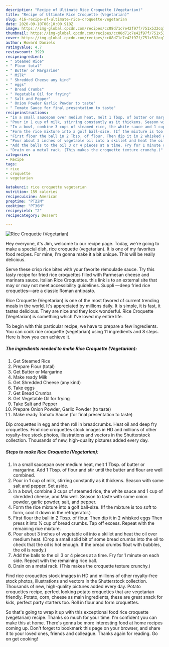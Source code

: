 ```yaml
---
description: "Recipe of Ultimate Rice Croquette (Vegetarian)"
title: "Recipe of Ultimate Rice Croquette (Vegetarian)"
slug: 416-recipe-of-ultimate-rice-croquette-vegetarian
date: 2020-09-10T06:10:00.910Z
image: https://img-global.cpcdn.com/recipes/cc08d71c7e42f97f/751x532cq70/rice-croquette-vegetarian-recipe-main-photo.jpg
thumbnail: https://img-global.cpcdn.com/recipes/cc08d71c7e42f97f/751x532cq70/rice-croquette-vegetarian-recipe-main-photo.jpg
cover: https://img-global.cpcdn.com/recipes/cc08d71c7e42f97f/751x532cq70/rice-croquette-vegetarian-recipe-main-photo.jpg
author: Howard Daniels
ratingvalue: 4.7
reviewcount: 3929
recipeingredient:
- " Steamed Rice"
- " Flour total"
- " Butter or Margarine"
- " Milk"
- " Shredded Cheese any kind"
- " eggs"
- " Bread Crumbs"
- " Vegetable Oil for frying"
- " Salt and Pepper"
- " Onion Powder Garlic Powder to taste"
- " Tomato Sauce for final presentation to taste"
recipeinstructions:
- "In a small saucepan over medium heat, melt 1 Tbsp. of butter or margarine. Add 1 Tbsp. of flour and stir until the butter and flour are well combined."
- "Pour in 1 cup of milk, stirring constantly as it thickens. Season with some salt and pepper. Set aside."
- "In a bowl, combine 3 cups of steamed rice, the white sauce and 1 cup of shredded cheese, and Mix well. Season to taste with some onion powder, garlic powder, salt, and pepper."
- "Form the rice mixture into a golf ball-size. (If the mixture is too soft to form, cool it down in the refrigerator.)"
- "First flour the ball in 2 Tbsp. of flour. Then dip it in 2 whisked eggs Then press it into ½ cup of bread crumbs. Tap off excess. Repeat with the remaining rice mixture."
- "Pour about 3 inches of vegetable oil into a skillet and heat the oil over medium heat. (Drop a small solid bit of some bread crumbs into the oil to check that the oil is hot enough. If the bread crumbs float with bubbles, the oil is ready.)"
- "Add the balls to the oil 3 or 4 pieces at a time. Fry for 1 minute on each side. Repeat with the remaining rice ball."
- "Drain on a metal rack. (This makes the croquette texture crunchy.)"
categories:
- Recipe
tags:
- rice
- croquette
- vegetarian

katakunci: rice croquette vegetarian 
nutrition: 159 calories
recipecuisine: American
preptime: "PT22M"
cooktime: "PT36M"
recipeyield: "2"
recipecategory: Dessert

---
```



![Rice Croquette (Vegetarian)](https://img-global.cpcdn.com/recipes/cc08d71c7e42f97f/751x532cq70/rice-croquette-vegetarian-recipe-main-photo.jpg)

Hey everyone, it's Jim, welcome to our recipe page. Today, we're going to make a special dish, rice croquette (vegetarian). It is one of my favorites food recipes. For mine, I'm gonna make it a bit unique. This will be really delicious.

Serve these crisp rice bites with your favorite rémoulade sauce. Try this tasty recipe for fried rice croquettes filled with Parmesan cheese and marinara sauce. Italian Rice Croquettes. this link is to an external site that may or may not meet accessibility guidelines. Supplì —deep fried rice croquettes—are a classic Roman antipasto.

Rice Croquette (Vegetarian) is one of the most favored of current trending meals in the world. It's appreciated by millions daily. It is simple, it is fast, it tastes delicious. They are nice and they look wonderful. Rice Croquette (Vegetarian) is something which I've loved my entire life.


To begin with this particular recipe, we have to prepare a few ingredients. You can cook rice croquette (vegetarian) using 11 ingredients and 8 steps. Here is how you can achieve it.

<!--inarticleads1-->

##### The ingredients needed to make Rice Croquette (Vegetarian):

1. Get  Steamed Rice
1. Prepare  Flour (total)
1. Get  Butter or Margarine
1. Make ready  Milk
1. Get  Shredded Cheese (any kind)
1. Take  eggs
1. Get  Bread Crumbs
1. Get  Vegetable Oil for frying
1. Take  Salt and Pepper
1. Prepare  Onion Powder, Garlic Powder (to taste)
1. Make ready  Tomato Sauce (for final presentation to taste)


Dip croquettes in egg and then roll in breadcrumbs. Heat oil and deep fry croquettes. Find rice croquettes stock images in HD and millions of other royalty-free stock photos, illustrations and vectors in the Shutterstock collection. Thousands of new, high-quality pictures added every day. 

<!--inarticleads2-->

##### Steps to make Rice Croquette (Vegetarian):

1. In a small saucepan over medium heat, melt 1 Tbsp. of butter or margarine. Add 1 Tbsp. of flour and stir until the butter and flour are well combined.
1. Pour in 1 cup of milk, stirring constantly as it thickens. Season with some salt and pepper. Set aside.
1. In a bowl, combine 3 cups of steamed rice, the white sauce and 1 cup of shredded cheese, and Mix well. Season to taste with some onion powder, garlic powder, salt, and pepper.
1. Form the rice mixture into a golf ball-size. (If the mixture is too soft to form, cool it down in the refrigerator.)
1. First flour the ball in 2 Tbsp. of flour. Then dip it in 2 whisked eggs Then press it into ½ cup of bread crumbs. Tap off excess. Repeat with the remaining rice mixture.
1. Pour about 3 inches of vegetable oil into a skillet and heat the oil over medium heat. (Drop a small solid bit of some bread crumbs into the oil to check that the oil is hot enough. If the bread crumbs float with bubbles, the oil is ready.)
1. Add the balls to the oil 3 or 4 pieces at a time. Fry for 1 minute on each side. Repeat with the remaining rice ball.
1. Drain on a metal rack. (This makes the croquette texture crunchy.)


Find rice croquettes stock images in HD and millions of other royalty-free stock photos, illustrations and vectors in the Shutterstock collection. Thousands of new, high-quality pictures added every day. Potato croquettes recipe, perfect looking potato croquettes that are vegetarian friendly. Potato, corn, cheese as main ingredients, these are great snack for kids, perfect party starters too. Roll in flour and form croquettes. 

So that's going to wrap it up with this exceptional food rice croquette (vegetarian) recipe. Thanks so much for your time. I'm confident you can make this at home. There's gonna be more interesting food at home recipes coming up. Don't forget to bookmark this page on your browser, and share it to your loved ones, friends and colleague. Thanks again for reading. Go on get cooking!
